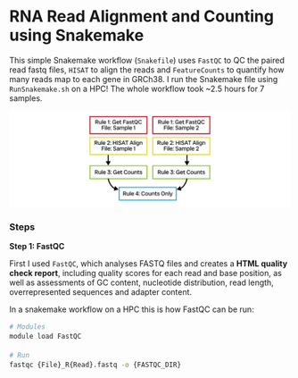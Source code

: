 # RNA Read Alignment and Counting using Snakemake
This simple Snakemake workflow (`Snakefile`) uses `FastQC` to QC the paired read fastq files, `HISAT` to align the reads and `FeatureCounts` to quantify how many reads map to each gene in GRCh38. I run the Snakemake file using `RunSnakemake.sh` on a HPC! The whole workflow took ~2.5 hours for 7 samples.

![](https://github.com/alicesmail12/Snakemake-RNA-Sequencing/blob/main/RNA-seq-DAG.png?raw=true)

### Steps
**Step 1: FastQC**

First I used `FastQC`, which analyses FASTQ files and creates a **HTML quality check report**, including quality scores for each read and base position, as well as assessments of GC content, nucleotide distribution, read length, overrepresented sequences and adapter content. 

In a snakemake workflow on a HPC this is how FastQC can be run:
```bash
# Modules
module load FastQC

# Run
fastqc {File}_R{Read}.fastq -o {FASTQC_DIR}
```

